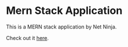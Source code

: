 # Mern Stack Application

This is a MERN stack application by Net Ninja.

Check out it [here](https://ninja-mern.vercel.app/).
